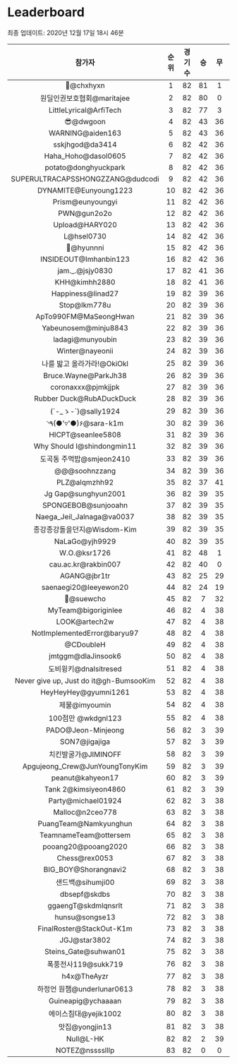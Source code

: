 # Leaderboard
최종 업데이트: 2020년 12월 17일 18시 46분




| 참가자 | 순위 | 경기수 | 승 | 무 | 패 | 승점 |
|:---:|:---:|:---:|:---:|:---:|:---:|:---:|
| 👑@chxhyxn | 1 | 82 | 81 | 1 | 0 | 244 |
| 원딜인권보호협회@maritajee | 2 | 82 | 80 | 0 | 2 | 240 |
| LittleLyrical@ArfiTech | 3 | 82 | 77 | 3 | 2 | 234 |
| 😎@dwgoon | 4 | 82 | 43 | 36 | 3 | 165 |
| WARNING@aiden163 | 5 | 82 | 43 | 36 | 3 | 165 |
| sskjhgod@da3414 | 6 | 82 | 42 | 36 | 4 | 162 |
| Haha_Hoho@dasol0605 | 7 | 82 | 42 | 36 | 4 | 162 |
| potato@donghyuckpark | 8 | 82 | 42 | 36 | 4 | 162 |
| SUPERULTRACAPSSHONGZZANG@dudcodi | 9 | 82 | 42 | 36 | 4 | 162 |
| DYNAMITE@Eunyoung1223 | 10 | 82 | 42 | 36 | 4 | 162 |
| Prism@eunyoungyi | 11 | 82 | 42 | 36 | 4 | 162 |
| PWN@gun2o2o | 12 | 82 | 42 | 36 | 4 | 162 |
| Upload@HARY020 | 13 | 82 | 42 | 36 | 4 | 162 |
| L@hsel0730 | 14 | 82 | 42 | 36 | 4 | 162 |
| 🐻@hyunnni | 15 | 82 | 42 | 36 | 4 | 162 |
| INSIDEOUT@Imhanbin123 | 16 | 82 | 42 | 36 | 4 | 162 |
| jam._.@jsjy0830 | 17 | 82 | 41 | 36 | 5 | 159 |
| KHH@kimhh2880 | 18 | 82 | 41 | 36 | 5 | 159 |
| Happiness@linad27 | 19 | 82 | 39 | 36 | 7 | 153 |
| Stop@lkm778u | 20 | 82 | 39 | 36 | 7 | 153 |
| ApTo990FM@MaSeongHwan | 21 | 82 | 39 | 36 | 7 | 153 |
| Yabeunosem@minju8843 | 22 | 82 | 39 | 36 | 7 | 153 |
| ladagi@munyoubin | 23 | 82 | 39 | 36 | 7 | 153 |
| Winter@nayeonii | 24 | 82 | 39 | 36 | 7 | 153 |
| 나를 밟고 올라가라!@OkiOkl | 25 | 82 | 39 | 36 | 7 | 153 |
| Bruce.Wayne@ParkJh38 | 26 | 82 | 39 | 36 | 7 | 153 |
| coronaxxx@pjmkjjpk | 27 | 82 | 39 | 36 | 7 | 153 |
| Rubber Duck@RubADuckDuck | 28 | 82 | 39 | 36 | 7 | 153 |
| (´-_ゝ-`)@sally1924 | 29 | 82 | 39 | 36 | 7 | 153 |
| ◝٩(●'▿'●)۶@sara-k1m | 30 | 82 | 39 | 36 | 7 | 153 |
| HICPT@seanlee5808 | 31 | 82 | 39 | 36 | 7 | 153 |
| Why Should I@shindongmin11 | 32 | 82 | 39 | 36 | 7 | 153 |
| 도곡동 주먹밥@smjeon2410 | 33 | 82 | 39 | 36 | 7 | 153 |
| @@@soohnzzang | 34 | 82 | 39 | 36 | 7 | 153 |
| PLZ@alqmzhh92 | 35 | 82 | 37 | 41 | 4 | 152 |
| Jg Gap@sunghyun2001 | 36 | 82 | 39 | 35 | 8 | 152 |
| SPONGEBOB@sunjooahn | 37 | 82 | 39 | 35 | 8 | 152 |
| Naega_Jeil_Jalnaga@va0037 | 38 | 82 | 39 | 35 | 8 | 152 |
| 종강종강돌을던지@Wisdom-Kim | 39 | 82 | 39 | 35 | 8 | 152 |
| NaLaGo@yjh9929 | 40 | 82 | 39 | 35 | 8 | 152 |
| W.O.@ksr1726 | 41 | 82 | 48 | 1 | 33 | 145 |
| cau.ac.kr@rakbin007 | 42 | 82 | 40 | 0 | 42 | 120 |
| AGANG@jbr1tr | 43 | 82 | 25 | 29 | 28 | 104 |
| saenaegi20@leeyewon20 | 44 | 82 | 24 | 19 | 39 | 91 |
| 👏@suewcho | 45 | 82 | 7 | 32 | 43 | 53 |
| MyTeam@bigoriginlee | 46 | 82 | 4 | 38 | 40 | 50 |
| LOOK@artech2w | 47 | 82 | 4 | 38 | 40 | 50 |
| NotImplementedError@baryu97 | 48 | 82 | 4 | 38 | 40 | 50 |
| @CDoubleH | 49 | 82 | 4 | 38 | 40 | 50 |
| jmtggm@dlaJinsook6 | 50 | 82 | 4 | 38 | 40 | 50 |
| 도비윙키@dnalsitresed | 51 | 82 | 4 | 38 | 40 | 50 |
| Never give up, Just do it@gh-BumsooKim | 52 | 82 | 4 | 38 | 40 | 50 |
| HeyHeyHey@gyumni1261 | 53 | 82 | 4 | 38 | 40 | 50 |
| 제물@imyoumin | 54 | 82 | 4 | 38 | 40 | 50 |
| 100점만 @wkdgnl123 | 55 | 82 | 4 | 38 | 40 | 50 |
| PADO@Jeon-Minjeong | 56 | 82 | 3 | 39 | 40 | 48 |
| SON7@jigajiga | 57 | 82 | 3 | 39 | 40 | 48 |
| 치킨발굴가@JIMINOFF | 58 | 82 | 3 | 39 | 40 | 48 |
| Apgujeong_Crew@JunYoungTonyKim | 59 | 82 | 3 | 39 | 40 | 48 |
| peanut@kahyeon17 | 60 | 82 | 3 | 39 | 40 | 48 |
| Tank 2@kimsiyeon4860 | 61 | 82 | 3 | 39 | 40 | 48 |
| Party@michael01924 | 62 | 82 | 3 | 38 | 41 | 47 |
| Malloc@n2ceo778 | 63 | 82 | 3 | 38 | 41 | 47 |
| PuangTeam@Namkyunghun | 64 | 82 | 3 | 38 | 41 | 47 |
| TeamnameTeam@ottersem | 65 | 82 | 3 | 38 | 41 | 47 |
| pooang20@pooang2020 | 66 | 82 | 3 | 38 | 41 | 47 |
| Chess@rex0053 | 67 | 82 | 3 | 38 | 41 | 47 |
| BIG_BOY@Shorangnavi2 | 68 | 82 | 3 | 38 | 41 | 47 |
| 샌드백@sihumji00 | 69 | 82 | 3 | 38 | 41 | 47 |
| dbsepf@skdbs | 70 | 82 | 3 | 38 | 41 | 47 |
| ggaengT@skdmlqnsrlt | 71 | 82 | 3 | 38 | 41 | 47 |
| hunsu@songse13 | 72 | 82 | 3 | 38 | 41 | 47 |
| FinalRoster@StackOut-K1m | 73 | 82 | 3 | 38 | 41 | 47 |
| JGJ@star3802 | 74 | 82 | 3 | 38 | 41 | 47 |
| Steins_Gate@suhwan01 | 75 | 82 | 3 | 38 | 41 | 47 |
| 폭풍전사119@sukk719 | 76 | 82 | 3 | 38 | 41 | 47 |
| h4x@TheAyzr | 77 | 82 | 3 | 38 | 41 | 47 |
| 하정언 원챔@underlunar0613 | 78 | 82 | 3 | 38 | 41 | 47 |
| Guineapig@ychaaaan | 79 | 82 | 3 | 38 | 41 | 47 |
| 에이스침대@yejik1002 | 80 | 82 | 3 | 38 | 41 | 47 |
| 맛집@yongjin13 | 81 | 82 | 3 | 38 | 41 | 47 |
| Null@L-HK | 82 | 82 | 2 | 39 | 41 | 45 |
| NOTEZ@nsssslllp | 83 | 82 | 0 | 0 | 82 | 0 |